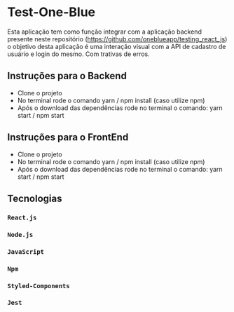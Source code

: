 # **Test-One-Blue**

Esta aplicação tem como função integrar com a aplicação backend presente neste
repositório (https://github.com/oneblueapp/testing_react_js) o objetivo desta
aplicação é uma interação visual com a API de cadastro de usuário e login do
mesmo. Com trativas de erros.

## **Instruções para o Backend**

- Clone o projeto
- No terminal rode o comando yarn / npm install (caso utilize npm)
- Após o download das dependências rode no terminal o comando: yarn start / npm
  start

## **Instruções para o FrontEnd**

- Clone o projeto
- No terminal rode o comando yarn / npm install (caso utilize npm)
- Após o download das dependências rode no terminal o comando: yarn start / npm
  start

## **Tecnologias**

### `React.js`

### `Node.js`

### `JavaScript`

### `Npm`

### `Styled-Components`

### `Jest`
